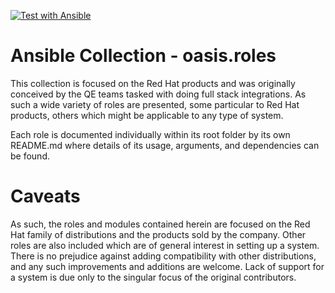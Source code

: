 [![Test with Ansible](https://github.com/oasis-roles/ansible_collection_system/workflows/Test%20with%20Ansible/badge.svg)](https://github.com/oasis-roles/ansible_collection_system/actions)

# Ansible Collection - oasis.roles

This collection is focused on the Red Hat products and was originally conceived
by the QE teams tasked with doing full stack integrations. As such a wide
variety of roles are presented, some particular to Red Hat products, others
which might be applicable to any type of system.

Each role is documented individually within its root folder by its own README.md
where details of its usage, arguments, and dependencies can be found.

# Caveats

As such, the roles and modules contained herein are focused on the Red Hat family
of distributions and the products sold by the company. Other roles are also
included which are of general interest in setting up a system. There is no
prejudice against adding compatibility with other distributions, and any such
improvements and additions are welcome. Lack of support for a system is due only
to the singular focus of the original contributors.
